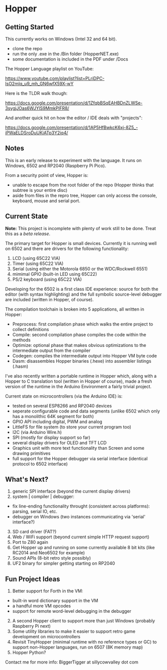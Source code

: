 # Hopper

## Getting Started

This currently works on Windows (Intel 32 and 64 bit).
- clone the repo
- run the only .exe in the /Bin folder (HopperNET.exe)
- some documentation is included in the PDF under /Docs

The Hopper Language playlist on YouTube:

https://www.youtube.com/playlist?list=PLriDPC-IsO2mIq_u9_mh_GN6wfX59X-wY

Here is the TLDR walk though:

https://docs.google.com/presentation/d/1ZfqbBSqEAHBDnZLWSe-3sygjJOas6WJYlS9MmkPlFR8/

And another quick hit on how the editor / IDE deals with "projects":

https://docs.google.com/presentation/d/1AP5HfBwkcK6xj-8Z5_-iPWaELDSroDuUKiATp3Y2iq4/

## Notes

This is an early release to experiment with the language. It runs on Windows, 6502 and RP2040 (Raspberry Pi Pico).

From a security point of view, Hopper is:
- unable to escape from the root folder of the repo (Hopper thinks that subtree is your entire disc)
- aside from files in the repro tree, Hopper can only access the console, keyboard, mouse and serial port.

## Current State

**Note:** This project is incomplete with plenty of work still to be done. Treat this as a *beta release*.

The primary target for Hopper is small devices. Currently it is running well on 6502 and there
are drivers for the following functionality:

1. LCD (using 65C22 VIA)
2. Timer (using 65C22 VIA)
3. Serial (using either the Motorola 6850 or the WDC/Rockwell 6551)
4. mimimal GPIO (built-in LED using 65C22)
5. PS/2 keyboard (using 65C22 VIA)

Developing for the 6502 is a first class IDE experience: source for both the editor (with syntax highlighting)
and the full symbolic source-level debugger are included (written in Hopper, of course).

The compilation toolchain is broken into 5 applications, all written in Hopper:
- Preprocess: first compilation phase which walks the entire project to collect definitions
- Compile:    second compilation phase compiles the code within the methods
- Optimize:   optional phase that makes obvious optimizations to the intermediate output from the compiler
- Codegen:    compiles the intermediate output into Hopper VM byte code
- Dasm:       disassembles Hopper binaries (.hexe) into assembler listings (.hasm)

I've also recently written a portable runtime in Hopper which, along with a Hopper to C translation tool (written in Hopper of course), made a fresh version of the runtime in the Arduino Environment a fairly trivial project.

Current state on microcontrollers (via the Arduino IDE) is:
- tested on several ESP8266 and RP2040 devices
- seperate configurable code and data segments (unlike 6502 which only has a monolithic 64K segment for both)
- GPIO API including digital, PWM and analog
- LittleFS for file system (to store your current program too)
- I2C (via Arduino Wire.h)
- SPI (mostly for display support so far)
- several display drivers for OLED and TFT LCD
- Graphics unit with more text functionality than Screen and some drawing primitives
- full support for the Hopper debugger via serial interface (identical protocol to 6502 interface)

## What's Next?

1. generic SPI interface (beyond the current display drivers)
2. system | compiler | debugger:
- fix line-ending functionality throught (consistent across platforms): parsing, serial IO, etc.
- debugger on Windows (two instances communicating via 'serial' interface?)
3. SD card driver (FAT?)
4. Web / WiFi support (beyond current simple HTTP request support)
5. Port to Z80 again
6. Get Hopper up and running on some currently available 8 bit kits (like RC2014 and Neo6502 for example)
7. Sound APIs (8-bit retro style possibly)
8. UF2 binary for simpler getting starting on RP2040

## Fun Project Ideas

1. Better support for Forth in the VM:
- built-in word dictionary support in the VM
- a handful more VM opcodes
- support for remote word-level debugging in the debugger
2. A second Hopper client to support more than just Windows (probably Raspberry Pi next)
3. Some utility libraries to make it easier to support retro game development on microcontrollers
4. Revisit TinyHopper (minimal runtime with no reference types or GC) to support non-Hopper languages, run on 6507 (8K memory map)
5. Hopper Python?

Contact me for more info: BiggerTigger at sillycowvalley dot com
